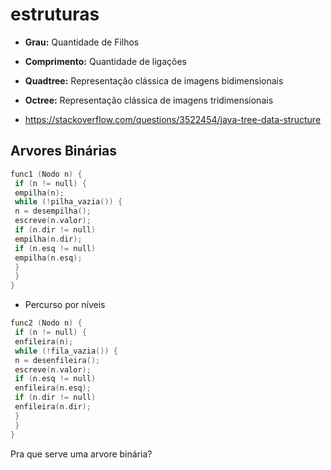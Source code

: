 # estruturas

- **Grau:** Quantidade de Filhos
- **Comprimento:** Quantidade de ligações
- **Quadtree:** Representação clássica de imagens bidimensionais
- **Octree:** Representação clássica de imagens tridimensionais


- https://stackoverflow.com/questions/3522454/java-tree-data-structure

## Arvores Binárias 
```c 
func1 (Nodo n) {
 if (n != null) {
 empilha(n);
 while (!pilha_vazia()) {
 n = desempilha();
 escreve(n.valor);
 if (n.dir != null)
 empilha(n.dir);
 if (n.esq != null)
 empilha(n.esq);
 }
 }
}
```

- Percurso por níveis
```c
func2 (Nodo n) {
 if (n != null) {
 enfileira(n);
 while (!fila_vazia()) {
 n = desenfileira();
 escreve(n.valor);
 if (n.esq != null)
 enfileira(n.esq);
 if (n.dir != null)
 enfileira(n.dir);
 }
 }
}
```


Pra que serve uma arvore binária?
